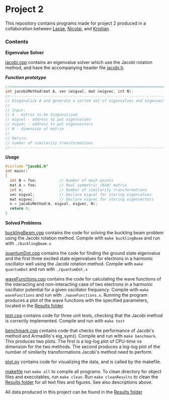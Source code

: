 # Project 2

This repository contains programs made for project 2 produced in a collaboration between [Lasse](https://github.com/lasselb87), [Nicolai](https://github.com/nicolossus), and [Kristian](https://github.com/KristianWold).

### Contents

**Eigenvalue Solver**

[jacobi.cpp](https://github.com/nicolossus/FYS3150/blob/master/Project2/jacobi.cpp) contains an eigenvalue solver which use the Jacobi rotation method, and have the accompanying header file [jacobi.h](https://github.com/nicolossus/FYS3150/blob/master/Project2/jacobi.h).

***Function prototype***
```cpp
//============================================================================
int jacobiMethod(mat A, vec &eigval, mat &eigvec, int N);
//----------------------------------------------------------------------------
// Diagonalize A and generate a sorted set of eigenvalues and eigenvectors
//
// Input:
// A - matrix to be diagonalized
// eigval - address to put eigenvalues
// eigvec - address to put eigenvectors
// N - dimension of matrix
//
// Return:
// number of similarity transformations
//----------------------------------------------------------------------------
```

***Usage***
```cpp
#include "jacobi.h"
int main()
{
  int N = foo;          // Number of mesh points
  mat A = foo;          // Real symmetric (NxN) matrix
  int n;                // Number of similarity transformations
  vec eigval;           // Declare eigval for storing eigenvalues
  mat eigvec;           // Declare eigvec for storing eigenvectors
  n = jacobiMethod(A, eigval, eigvec, N);
  return 0;
}
```

**Solved Problems**

[bucklingBeam.cpp](https://github.com/nicolossus/FYS3150/blob/master/Project2/bucklingBeam.cpp) contains the code for solving the buckling beam problem using the Jacobi rotation method. Compile with `make bucklingBeam` and run with `./bucklingBeam.x`

[quantumDot.cpp](https://github.com/nicolossus/FYS3150/blob/master/Project2/quantumDot.cpp) contains the code for finding the ground state eigenvalue and the first three excited state eigenvalues for electrons in a harmonic oscillator well using the Jacobi rotation method. Compile with `make quantumDot` and run with `./quantumDot.x`

[waveFunctions.cpp](https://github.com/nicolossus/FYS3150/blob/master/Project2/waveFunctions.cpp) contains the code for calculating the wave functions of the interacting and non-interacting case of two electrons in a harmonic oscillator potential for a given oscillator frequency. Compile with `make waveFunctions` and run with `./waveFunctions.x`. Running the program produces a plot of the wave functions with the specified parameters, located in the [Results folder](https://github.com/nicolossus/FYS3150/tree/master/Project2/Results).

[test.cpp](https://github.com/nicolossus/FYS3150/blob/master/Project2/test.cpp) contains code for three unit tests, checking that the Jacobi method is correctly implemented. Compile and run with `make test`

[benchmark.cpp](https://github.com/nicolossus/FYS3150/blob/master/Project2/test.cpp) contains code that checks the performance of Jacobi's method and Armadillo's eig_sym(). Compile and run with `make benchmark`. This produces two plots. The first is a log-log plot of CPU-time vs dimension for the two methods. The second produces a log-log plot of the number of similarity transformations Jacobi's method need to perform.

[plot.py](https://github.com/nicolossus/FYS3150/blob/master/Project2/plot.py) contains code for visualizing the data, and is called by the makefile.

[makefile](https://github.com/nicolossus/FYS3150/blob/master/Project2/makefile) run `make all` to compile all programs. To clean directory for object files and executables, run `make clean`. Run `make cleanResults` to clean the [Results folder](https://github.com/nicolossus/FYS3150/tree/master/Project2/Results) for all text files and figures. See also descriptions above.

All data produced in this project can be found in the [Results folder](https://github.com/nicolossus/FYS3150/tree/master/Project2/Results)
